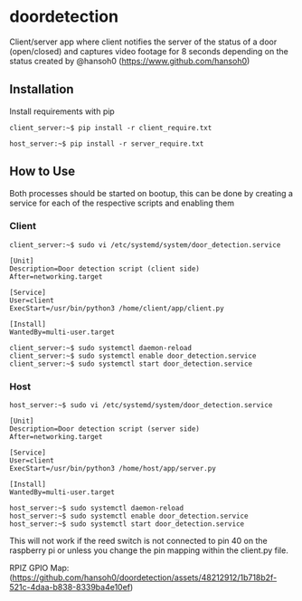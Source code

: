 
# doordetection

Client/server app where client notifies the server of the status of a door (open/closed) and captures video footage for 8 seconds depending on the status created by @hansoh0 (https://www.github.com/hansoh0)


## Installation

Install requirements with pip

```
client_server:~$ pip install -r client_require.txt
```

```
host_server:~$ pip install -r server_require.txt
```
## How to Use
Both processes should be started on bootup, this can be done by creating a service for each of the respective scripts and enabling them
### Client
```
client_server:~$ sudo vi /etc/systemd/system/door_detection.service
```
```
[Unit]                                                                                                                                        
Description=Door detection script (client side)
After=networking.target
                
[Service]               
User=client                
ExecStart=/usr/bin/python3 /home/client/app/client.py
                                                                                                                                                           
[Install]                
WantedBy=multi-user.target
```
```
client_server:~$ sudo systemctl daemon-reload
client_server:~$ sudo systemctl enable door_detection.service
client_server:~$ sudo systemctl start door_detection.service
```
### Host
```
host_server:~$ sudo vi /etc/systemd/system/door_detection.service
```
```
[Unit]                                                                                                                                        
Description=Door detection script (server side)
After=networking.target
                
[Service]               
User=client                
ExecStart=/usr/bin/python3 /home/host/app/server.py
                                                                                                                                                        
[Install]                
WantedBy=multi-user.target
```
```
host_server:~$ sudo systemctl daemon-reload
host_server:~$ sudo systemctl enable door_detection.service
host_server:~$ sudo systemctl start door_detection.service
```
This will not work if the reed switch is not connected to pin 40 on the raspberry pi or unless you change the pin mapping within the client.py file.

RPIZ GPIO Map: (https://github.com/hansoh0/doordetection/assets/48212912/1b718b2f-521c-4daa-b838-8339ba4e10ef)

